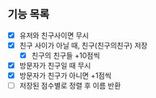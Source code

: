 ## 기능 목록
- [X] 유저와 친구사이면 무시
- [X] 친구 사이가 아닐 때, 친구(친구의친구) 저장
  - [X] 친구의 친구들 +10점씩
- [X] 방문자가 친구일 때 무시
- [X] 방문자가 친구가 아니면 +1점씩
- [ ] 저장된 점수별로 정렬 후 이름 반환
